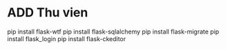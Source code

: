 # ADD Thu vien
pip install flask-wtf
pip install flask-sqlalchemy
pip install flask-migrate
pip install flask_login
pip install flask-ckeditor
